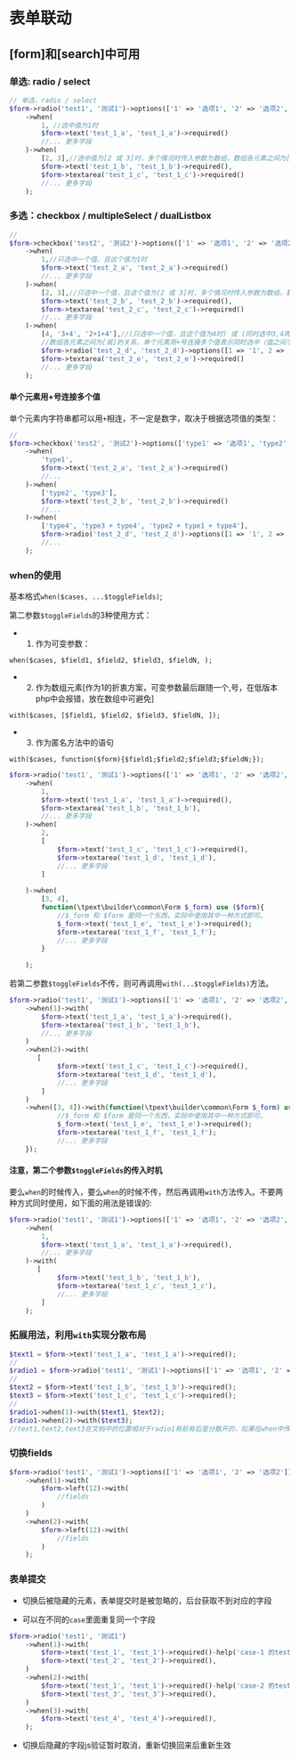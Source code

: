 # 表单联动

## [form]和[search]中可用

### 单选: radio / select

```php
// 单选，radio / select 
$form->radio('test1', '测试1')->options(['1' => '选项1', '2' => '选项2', '3' => '选项3'])->default(1)
    ->when(
        1, //选中值为1时
        $form->text('test_1_a', 'test_1_a')->required()
        //... 更多字段
    )->when(
        [2, 3],//选中值为[2 或 3]时，多个情况时传入参数为数组，数组各元素之间为[或]的关系
        $form->text('test_1_b', 'test_1_b')->required(),
        $form->textarea('test_1_c', 'test_1_c')->required()
        //... 更多字段
    );
```

### 多选：checkbox / multipleSelect / dualListbox

```php
// 
$form->checkbox('test2', '测试2')->options(['1' => '选项1', '2' => '选项2', '3' => '选项3', '4' => '选项4'])->default(1)
    ->when(
        1,//只选中一个值，且这个值为1时
        $form->text('test_2_a', 'test_2_a')->required()
        //... 更多字段
    )->when(
        [2, 3],//只选中一个值，且这个值为[2 或 3]时，多个情况时传入参数为数组，数组各元素之间为[或]的关系
        $form->text('test_2_b', 'test_2_b')->required(),
        $form->textarea('test_2_c', 'test_2_c')->required()
        //... 更多字段
    )->when(
        [4, '3+4', '2+1+4'],//(只选中一个值，且这个值为4时) 或 (同时选中3,4两个值) 或 (同时选中1,2,4三个值)。
        //数组各元素之间为[或]的关系，单个元素用+号连接多个值表示同时选中（值之间不分先后顺序[2+1+4]和[1+2+4]和[4+1+2]等情况等效）
        $form->radio('test_2_d', 'test_2_d')->options([1 => '1', 2 => '2']),
        $form->textarea('test_2_e', 'test_2_e')->required()
        //... 更多字段
    );
```

#### 单个元素用+号连接多个值

单个元素内字符串都可以用`+`相连，不一定是数字，取决于根据选项值的类型：

```php
// 
$form->checkbox('test2', '测试2')->options(['type1' => '选项1', 'type2' => '选项2', 'type3' => '选项3', 'type4' => '选项4'])->default(1)
    ->when(
        'type1',
        $form->text('test_2_a', 'test_2_a')->required()
        //...
    )->when(
        ['type2', 'type3'],
        $form->text('test_2_b', 'test_2_b')->required()
        //...
    )->when(
        ['type4', 'type3 + type4', 'type2 + type1 + type4'],
        $form->radio('test_2_d', 'test_2_d')->options([1 => '1', 2 => '2'])
        //...
    );
```

### when的使用

基本格式`when($cases, ...$toggleFields)`;

第二参数`$toggleFields`的3种使用方式：

- 1. 作为可变参数：

`when($cases, $field1, $field2, $field3, $fieldN, );`

- 2. 作为数组元素[作为1的折衷方案，可变参数最后跟随一个,号，在低版本php中会报错，放在数组中可避免]

`with($cases, [$field1, $field2, $field3, $fieldN, ]);`

- 3. 作为匿名方法中的语句

`with($cases, function($form){$field1;$field2;$field3;$fieldN;});`

```php
$form->radio('test1', '测试1')->options(['1' => '选项1', '2' => '选项2', '3' => '选项3', '4' => '选项4'])->default(1)
    ->when(
        1,
        $form->text('test_1_a', 'test_1_a')->required(),
        $form->textarea('test_1_b', 'test_1_b'),
        //... 更多字段
    )->when(
        2,
        [
            $form->text('test_1_c', 'test_1_c')->required(),
            $form->textarea('test_1_d', 'test_1_d'),
            //... 更多字段
        ]
        
    )->when(
        [3, 4],
        function(\tpext\builder\common\Form $_form) use ($form){
            //$_form 和 $form 是同一个东西，实际中使用其中一种方式即可。
            $_form->text('test_1_e', 'test_1_e')->required();
            $form->textarea('test_1_f', 'test_1_f');
            //... 更多字段
        }
        
    );
```

若第二参数`$toggleFields`不传，则可再调用`with(...$toggleFields)`方法。

```php
$form->radio('test1', '测试1')->options(['1' => '选项1', '2' => '选项2', '3' => '选项3', '4' => '选项4'])->default(1)
    ->when(1)->with(
        $form->text('test_1_a', 'test_1_a')->required(),
        $form->textarea('test_1_b', 'test_1_b'),
        //... 更多字段
    )
    ->when(2)->with(
       [
            $form->text('test_1_c', 'test_1_c')->required(),
            $form->textarea('test_1_d', 'test_1_d'),
            //... 更多字段
        ]
    )
    ->when([3, 4])->with(function(\tpext\builder\common\Form $_form) use ($form){
            //$_form 和 $form 是同一个东西，实际中使用其中一种方式即可。
            $_form->text('test_1_e', 'test_1_e')->required();
            $form->textarea('test_1_f', 'test_1_f');
            //... 更多字段
    });
```

#### 注意，第二个参数`$toggleFields`的传入时机

要么`when`的时候传入，要么`when`的时候不传，然后再调用`with`方法传入。不要两种方式同时使用，如下面的用法是错误的:

```php
$form->radio('test1', '测试1')->options(['1' => '选项1', '2' => '选项2', '3' => '选项3', '4' => '选项4'])->default(1)
    ->when(
        1,
        $form->text('test_1_a', 'test_1_a')->required(),
        //... 更多字段
    )->with(
       [
            $form->text('test_1_b', 'test_1_b'),
            $form->textarea('test_1_c', 'test_1_c'),
            //... 更多字段
        ]
    );
```

### 拓展用法，利用`with`实现分散布局

```php
$text1 = $form->text('test_1_a', 'test_1_a')->required();
//
$radio1 = $form->radio('test1', '测试1')->options(['1' => '选项1', '2' => '选项2'])->default(1);
//
$text2 = $form->text('test_1_b', 'test_1_b')->required();
$text3 = $form->text('test_1_c', 'test_1_c')->required();
//
$radio1->when(1)->with($text1, $text2);
$radio1->when(2)->with($text3);
//text1,text2,text3在文档中的位置相对于radio1有前有后是分散开的，如果在when中传入，那位置是受限的，使用`with`则更灵活。
```

### 切换fields

```php
$form->radio('test1', '测试1')->options(['1' => '选项1', '2' => '选项2'])->default(1)
    ->when(1)->with(
        $form->left(12)->with(
            //fields
        )
    )
    ->when(2)->with(
        $form->left(12)->with(
            //fields
        )
    );
```

### 表单提交

- 切换后被隐藏的元素，表单提交时是被忽略的，后台获取不到对应的字段

- 可以在不同的`case`里面重复同一个字段

```php
$form->radio('test1', '测试1')
    ->when(1)->with(
        $form->text('test_1', 'test_1')->required()-help('case-1 的test_1'),
        $form->text('test_2', 'test_2')->required(),
    )
    ->when(2)->with(
        $form->text('test_1', 'test_1')->required()-help('case-2 的test_1'),//不同case的字段重复是允许的，只有其中一个会提交
        $form->text('test_3', 'test_3')->required(),
    )
    ->when(3)->with(
        $form->text('test_4', 'test_4')->required(),
    );
```

- 切换后隐藏的字段js验证暂时取消，重新切换回来后重新生效
